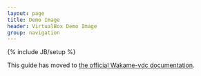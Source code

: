 ```yaml
---
layout: page
title: Demo Image
header: VirtualBox Demo Image
group: navigation
---
```

{% include JB/setup %}

This guide has moved to [the official Wakame-vdc documentation](http://wakame-vdc.org/demo-image/).
